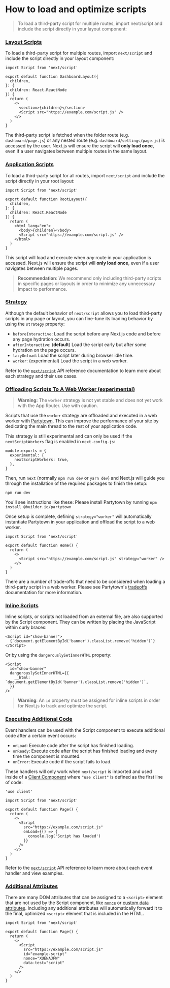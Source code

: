 # How to load and optimize scripts

> To load a third-party script for multiple routes, import next/script and include the script directly in your layout component:



### [Layout Scripts](#layout-scripts)

To load a third-party script for multiple routes, import `next/script` and include the script directly in your layout component:

    import Script from 'next/script'
     
    export default function DashboardLayout({
      children,
    }: {
      children: React.ReactNode
    }) {
      return (
        <>
          <section>{children}</section>
          <Script src="https://example.com/script.js" />
        </>
      )
    }

The third-party script is fetched when the folder route (e.g. `dashboard/page.js`) or any nested route (e.g. `dashboard/settings/page.js`) is accessed by the user. Next.js will ensure the script will **only load once**, even if a user navigates between multiple routes in the same layout.

### [Application Scripts](#application-scripts)

To load a third-party script for all routes, import `next/script` and include the script directly in your root layout:

    import Script from 'next/script'
     
    export default function RootLayout({
      children,
    }: {
      children: React.ReactNode
    }) {
      return (
        <html lang="en">
          <body>{children}</body>
          <Script src="https://example.com/script.js" />
        </html>
      )
    }

This script will load and execute when _any_ route in your application is accessed. Next.js will ensure the script will **only load once**, even if a user navigates between multiple pages.

> **Recommendation**: We recommend only including third-party scripts in specific pages or layouts in order to minimize any unnecessary impact to performance.

### [Strategy](#strategy)

Although the default behavior of `next/script` allows you to load third-party scripts in any page or layout, you can fine-tune its loading behavior by using the `strategy` property:

*   `beforeInteractive`: Load the script before any Next.js code and before any page hydration occurs.
*   `afterInteractive`: (**default**) Load the script early but after some hydration on the page occurs.
*   `lazyOnload`: Load the script later during browser idle time.
*   `worker`: (experimental) Load the script in a web worker.

Refer to the [`next/script`](about:/docs/app/api-reference/components/script#strategy) API reference documentation to learn more about each strategy and their use cases.

### [Offloading Scripts To A Web Worker (experimental)](#offloading-scripts-to-a-web-worker-experimental)

> **Warning:** The `worker` strategy is not yet stable and does not yet work with the App Router. Use with caution.

Scripts that use the `worker` strategy are offloaded and executed in a web worker with [Partytown](https://partytown.builder.io/). This can improve the performance of your site by dedicating the main thread to the rest of your application code.

This strategy is still experimental and can only be used if the `nextScriptWorkers` flag is enabled in `next.config.js`:

    module.exports = {
      experimental: {
        nextScriptWorkers: true,
      },
    }

Then, run `next` (normally `npm run dev` or `yarn dev`) and Next.js will guide you through the installation of the required packages to finish the setup:

    npm run dev

You'll see instructions like these: Please install Partytown by running `npm install @builder.io/partytown`

Once setup is complete, defining `strategy="worker"` will automatically instantiate Partytown in your application and offload the script to a web worker.

    import Script from 'next/script'
     
    export default function Home() {
      return (
        <>
          <Script src="https://example.com/script.js" strategy="worker" />
        </>
      )
    }

There are a number of trade-offs that need to be considered when loading a third-party script in a web worker. Please see Partytown's [tradeoffs](https://partytown.builder.io/trade-offs) documentation for more information.

### [Inline Scripts](#inline-scripts)

Inline scripts, or scripts not loaded from an external file, are also supported by the Script component. They can be written by placing the JavaScript within curly braces:

    <Script id="show-banner">
      {`document.getElementById('banner').classList.remove('hidden')`}
    </Script>

Or by using the `dangerouslySetInnerHTML` property:

    <Script
      id="show-banner"
      dangerouslySetInnerHTML={{
        __html: `document.getElementById('banner').classList.remove('hidden')`,
      }}
    />

> **Warning**: An `id` property must be assigned for inline scripts in order for Next.js to track and optimize the script.

### [Executing Additional Code](#executing-additional-code)

Event handlers can be used with the Script component to execute additional code after a certain event occurs:

*   `onLoad`: Execute code after the script has finished loading.
*   `onReady`: Execute code after the script has finished loading and every time the component is mounted.
*   `onError`: Execute code if the script fails to load.

These handlers will only work when `next/script` is imported and used inside of a [Client Component](/docs/app/getting-started/server-and-client-components) where `"use client"` is defined as the first line of code:

    'use client'
     
    import Script from 'next/script'
     
    export default function Page() {
      return (
        <>
          <Script
            src="https://example.com/script.js"
            onLoad={() => {
              console.log('Script has loaded')
            }}
          />
        </>
      )
    }

Refer to the [`next/script`](about:/docs/app/api-reference/components/script#onload) API reference to learn more about each event handler and view examples.

### [Additional Attributes](#additional-attributes)

There are many DOM attributes that can be assigned to a `<script>` element that are not used by the Script component, like [`nonce`](https://developer.mozilla.org/docs/Web/HTML/Global_attributes/nonce) or [custom data attributes](https://developer.mozilla.org/docs/Web/HTML/Global_attributes/data-*). Including any additional attributes will automatically forward it to the final, optimized `<script>` element that is included in the HTML.

    import Script from 'next/script'
     
    export default function Page() {
      return (
        <>
          <Script
            src="https://example.com/script.js"
            id="example-script"
            nonce="XUENAJFW"
            data-test="script"
          />
        </>
      )
    }
